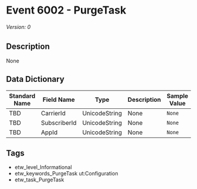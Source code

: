 # Event 6002 - PurgeTask
###### Version: 0

## Description
None

## Data Dictionary
|Standard Name|Field Name|Type|Description|Sample Value|
|---|---|---|---|---|
|TBD|CarrierId|UnicodeString|None|`None`|
|TBD|SubscriberId|UnicodeString|None|`None`|
|TBD|AppId|UnicodeString|None|`None`|

## Tags
* etw_level_Informational
* etw_keywords_PurgeTask ut:Configuration
* etw_task_PurgeTask